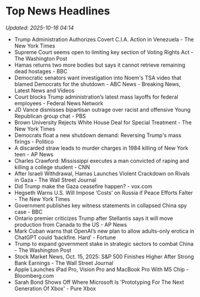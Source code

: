 # Top News Headlines

_Updated: 2025-10-16 04:14_

- Trump Administration Authorizes Covert C.I.A. Action in Venezuela - The New York Times
- Supreme Court seems open to limiting key section of Voting Rights Act - The Washington Post
- Hamas returns two more bodies but says it cannot retrieve remaining dead hostages - BBC
- Democratic senators want investigation into Noem's TSA video that blamed Democrats for the shutdown - ABC News - Breaking News, Latest News and Videos
- Court blocks Trump administration’s latest mass layoffs for federal employees - Federal News Network
- JD Vance dismisses bipartisan outrage over racist and offensive Young Republican group chat - PBS
- Brown University Rejects White House Deal for Special Treatment - The New York Times
- Democrats float a new shutdown demand: Reversing Trump's mass firings - Politico
- A discarded straw leads to murder charges in 1984 killing of New York teen - AP News
- Charles Crawford: Mississippi executes a man convicted of raping and killing a college student - CNN
- After Israeli Withdrawal, Hamas Launches Violent Crackdown on Rivals in Gaza - The Wall Street Journal
- Did Trump make the Gaza ceasefire happen? - vox.com
- Hegseth Warns U.S. Will Impose ‘Costs’ on Russia if Peace Efforts Falter - The New York Times
- Government publishes key witness statements in collapsed China spy case - BBC
- Ontario premier criticizes Trump after Stellantis says it will move production from Canada to the US - AP News
- Mark Cuban warns that OpenAI’s new plan to allow adults-only erotica in ChatGPT could ‘backfire. Hard’ - Fortune
- Trump to expand government stake in strategic sectors to combat China - The Washington Post
- Stock Market News, Oct. 15, 2025: S&P 500 Finishes Higher After Strong Bank Earnings - The Wall Street Journal
- Apple Launches iPad Pro, Vision Pro and MacBook Pro With M5 Chip - Bloomberg.com
- Sarah Bond Shows Off Where Microsoft Is 'Prototyping For The Next Generation Of Xbox' - Pure Xbox